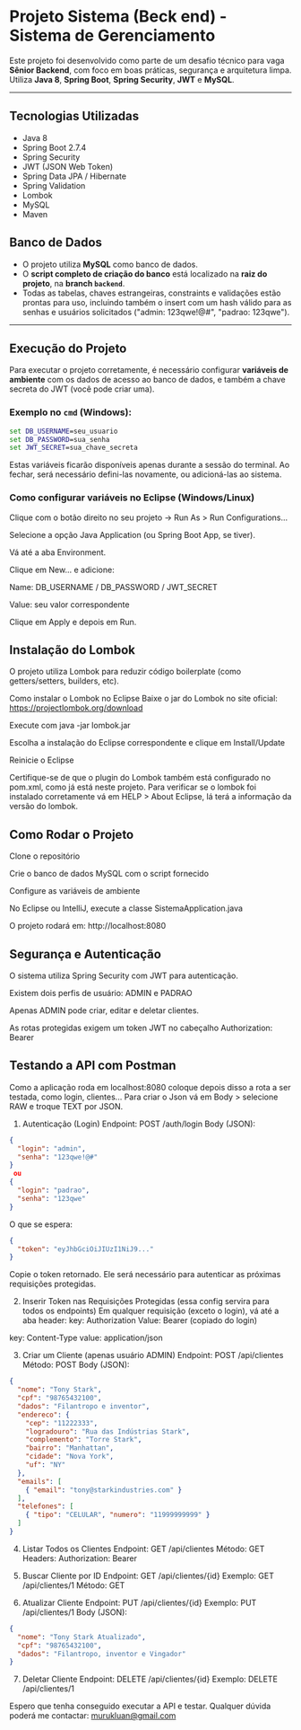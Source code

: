 # Projeto Sistema (Beck end) - Sistema de Gerenciamento

Este projeto foi desenvolvido como parte de um desafio técnico para vaga **Sênior Backend**, com foco em boas práticas, segurança e arquitetura limpa. 
Utiliza **Java 8**, **Spring Boot**, **Spring Security**, **JWT** e **MySQL**.

---

## Tecnologias Utilizadas
- Java 8
- Spring Boot 2.7.4
- Spring Security
- JWT (JSON Web Token)
- Spring Data JPA / Hibernate
- Spring Validation
- Lombok
- MySQL
- Maven

## Banco de Dados

- O projeto utiliza **MySQL** como banco de dados.
- O **script completo de criação do banco** está localizado na **raiz do projeto**, na **branch `backend`**.
- Todas as tabelas, chaves estrangeiras, constraints e validações estão prontas para uso, incluindo também o insert com um hash válido 
para as senhas e usuários solicitados ("admin: 123qwe!@#", "padrao: 123qwe").

---

## Execução do Projeto

Para executar o projeto corretamente, é necessário configurar **variáveis de ambiente** com os dados de acesso ao banco de dados,
e também a chave secreta do JWT (você pode criar uma).

### Exemplo no `cmd` (Windows):

```cmd
set DB_USERNAME=seu_usuario
set DB_PASSWORD=sua_senha
set JWT_SECRET=sua_chave_secreta
```
Estas variáveis ficarão disponíveis apenas durante a sessão do terminal. Ao fechar, será necessário defini-las novamente, ou adicioná-las ao sistema.

### Como configurar variáveis no Eclipse (Windows/Linux)

Clique com o botão direito no seu projeto → Run As > Run Configurations...

Selecione a opção Java Application (ou Spring Boot App, se tiver).

Vá até a aba Environment.

Clique em New... e adicione:

Name: DB_USERNAME / DB_PASSWORD / JWT_SECRET

Value: seu valor correspondente

Clique em Apply e depois em Run.

## Instalação do Lombok
O projeto utiliza Lombok para reduzir código boilerplate (como getters/setters, builders, etc).

Como instalar o Lombok no Eclipse
Baixe o jar do Lombok no site oficial: https://projectlombok.org/download

Execute com java -jar lombok.jar

Escolha a instalação do Eclipse correspondente e clique em Install/Update

Reinicie o Eclipse

Certifique-se de que o plugin do Lombok também está configurado no pom.xml, como já está neste projeto.
Para verificar se o lombok foi instalado corretamente vá em HELP > About Eclipse, lá terá a informação da versão do lombok.

## Como Rodar o Projeto
Clone o repositório

Crie o banco de dados MySQL com o script fornecido

Configure as variáveis de ambiente

No Eclipse ou IntelliJ, execute a classe SistemaApplication.java

O projeto rodará em: http://localhost:8080

## Segurança e Autenticação
O sistema utiliza Spring Security com JWT para autenticação.

Existem dois perfis de usuário: ADMIN e PADRAO

Apenas ADMIN pode criar, editar e deletar clientes.

As rotas protegidas exigem um token JWT no cabeçalho Authorization: Bearer <token>

## Testando a API com Postman
Como a aplicação roda em localhost:8080 coloque depois disso a rota a ser testada, como login, clientes...
Para criar o Json vá em Body > selecione RAW e troque TEXT por JSON.

1. Autenticação (Login)
Endpoint: POST /auth/login
Body (JSON):
```Json
{
  "login": "admin",
  "senha": "123qwe!@#"
}
 ou
{
  "login": "padrao",
  "senha": "123qwe"
}
```

O que se espera:

```Json
{
  "token": "eyJhbGciOiJIUzI1NiJ9..."
}
```

Copie o token retornado. Ele será necessário para autenticar as próximas requisições protegidas.

2. Inserir Token nas Requisições Protegidas (essa config servira para todos os endpoints)
Em qualquer requisição (exceto o login), vá até a aba header:
key: Authorization
Value: Bearer <Token>(copiado do login)

key: Content-Type
value: application/json

3. Criar um Cliente (apenas usuário ADMIN)
Endpoint: POST /api/clientes
Método: POST
Body (JSON):

```Json
{
  "nome": "Tony Stark",
  "cpf": "98765432100",
  "dados": "Filantropo e inventor",
  "endereco": {
    "cep": "11222333",
    "logradouro": "Rua das Indústrias Stark",
    "complemento": "Torre Stark",
    "bairro": "Manhattan",
    "cidade": "Nova York",
    "uf": "NY"
  },
  "emails": [
    { "email": "tony@starkindustries.com" }
  ],
  "telefones": [
    { "tipo": "CELULAR", "numero": "11999999999" }
  ]
}
```

4. Listar Todos os Clientes
Endpoint: GET /api/clientes
Método: GET
Headers:
Authorization: Bearer <token>

5. Buscar Cliente por ID
Endpoint: GET /api/clientes/{id}
Exemplo: GET /api/clientes/1
Método: GET

6. Atualizar Cliente
Endpoint: PUT /api/clientes/{id}
Exemplo: PUT /api/clientes/1
Body (JSON):
```json
{
  "nome": "Tony Stark Atualizado",
  "cpf": "98765432100",
  "dados": "Filantropo, inventor e Vingador"
}
```

7. Deletar Cliente
Endpoint: DELETE /api/clientes/{id}
Exemplo: DELETE /api/clientes/1


Espero que tenha conseguido executar a API e testar. Qualquer dúvida poderá me contactar:
murukluan@gmail.com